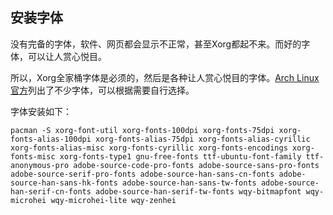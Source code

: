 ## 安装字体

没有完备的字体，软件、网页都会显示不正常，甚至Xorg都起不来。而好的字体，可以让人赏心悦目。

所以，Xorg全家桶字体是必须的，然后是各种让人赏心悦目的字体。[Arch Linux官方](https://wiki.archlinux.org/index.php/Fonts)列出了不少字体，可以根据需要自行选择。

字体安装如下：

`pacman -S xorg-font-util xorg-fonts-100dpi xorg-fonts-75dpi xorg-fonts-alias-100dpi xorg-fonts-alias-75dpi xorg-fonts-alias-cyrillic xorg-fonts-alias-misc xorg-fonts-cyrillic xorg-fonts-encodings xorg-fonts-misc xorg-fonts-type1 gnu-free-fonts ttf-ubuntu-font-family ttf-anonymous-pro adobe-source-code-pro-fonts adobe-source-sans-pro-fonts adobe-source-serif-pro-fonts adobe-source-han-sans-cn-fonts adobe-source-han-sans-hk-fonts adobe-source-han-sans-tw-fonts adobe-source-han-serif-cn-fonts adobe-source-han-serif-tw-fonts wqy-bitmapfont wqy-microhei wqy-microhei-lite wqy-zenhei`
